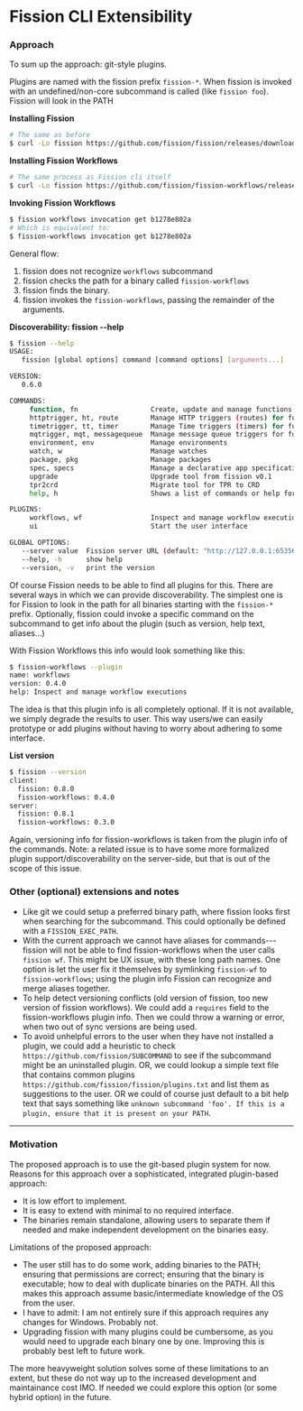 # Fission CLI Extensibility

### Approach
To sum up the approach: git-style plugins.

Plugins are named with the fission prefix `fission-*`. When fission is invoked with an undefined/non-core subcommand 
is called (like `fission foo`). Fission will look in the PATH  

**Installing Fission**
```bash
# The same as before
$ curl -Lo fission https://github.com/fission/fission/releases/download/0.7.2/fission-cli-osx && chmod +x fission && sudo mv fission /usr/local/bin/
```

**Installing Fission Workflows**
```bash
# The same process as Fission cli itself
$ curl -Lo fission https://github.com/fission/fission-workflows/releases/download/0.4.0/fission-workflows-osx && chmod +x fission-workflows && sudo mv fission-workflows /usr/local/bin/
```

**Invoking Fission Workflows**
```bash
$ fission workflows invocation get b1278e802a
# Which is equivalent to:
$ fission-workflows invocation get b1278e802a
```
General flow: 
1. fission does not recognize `workflows` subcommand
2. fission checks the path for a binary called `fission-workflows`
3. fission finds the binary.
4. fission invokes the `fission-workflows`, passing the remainder of the arguments.

**Discoverability: fission --help**
```bash
$ fission --help
USAGE:
   fission [global options] command [command options] [arguments...]

VERSION:
   0.6.0

COMMANDS:
     function, fn                  Create, update and manage functions
     httptrigger, ht, route        Manage HTTP triggers (routes) for functions
     timetrigger, tt, timer        Manage Time triggers (timers) for functions
     mqtrigger, mqt, messagequeue  Manage message queue triggers for functions
     environment, env              Manage environments
     watch, w                      Manage watches
     package, pkg                  Manage packages
     spec, specs                   Manage a declarative app specification
     upgrade                       Upgrade tool from fission v0.1
     tpr2crd                       Migrate tool for TPR to CRD
     help, h                       Shows a list of commands or help for one command

PLUGINS:
     workflows, wf                 Inspect and manage workflow executions
     ui                            Start the user interface

GLOBAL OPTIONS:
   --server value  Fission server URL (default: "http://127.0.0.1:65356")
   --help, -h      show help
   --version, -v   print the version
```
Of course Fission needs to be able to find all plugins for this. There are several ways in which we can provide discoverability. The simplest one is for Fission to look in the path for all binaries starting with the `fission-*` prefix. Optionally, fission could invoke a specific command on the subcommand to get info about the plugin (such as version, help text, aliases...)

With Fission Workflows this info would look something like this: 
```bash
$ fission-workflows --plugin
name: workflows
version: 0.4.0
help: Inspect and manage workflow executions
```
The idea is that this plugin info is all completely optional. 
If it is not available, we simply degrade the results to user. 
This way users/we can easily prototype or add plugins without having to worry about adhering to some interface.

**List version**
```bash
$ fission --version
client: 
  fission: 0.8.0
  fission-workflows: 0.4.0
server:
  fission: 0.8.1
  fission-workflows: 0.3.0
```
Again, versioning info for fission-workflows is taken from the plugin info of the commands. 
Note: a related issue is to have some more formalized plugin support/discoverability on the server-side, 
but that is out of the scope of this issue.

### Other (optional) extensions and notes
- Like git we could setup a preferred binary path, where fission looks first when searching for the subcommand. 
This could optionally be defined with a `FISSION_EXEC_PATH`.
- With the current approach we cannot have aliases for commands---fission will not be able to find fission-workflows 
when the user calls `fission wf`. This might be UX issue, with these long path names. One option is let the user fix 
it themselves by symlinking `fission-wf` to `fission-workflows`; using the plugin info Fission can recognize and 
merge aliases together.
- To help detect versioning conflicts (old version of fission, too new version of fission workflows). We could add 
a `requires` field to the fission-workflows plugin info. Then we could throw a warning or error, when two out of sync 
versions are being used. 
- To avoid unhelpful errors to the user when they have not installed a plugin, we could add a heuristic to check 
`https://github.com/fission/SUBCOMMAND` to see if the subcommand might be an uninstalled plugin. 
OR, we could lookup a simple text file that contains common plugins `https://github.com/fission/fission/plugins.txt` 
and list them as suggestions to the user. OR we could of course just default to a bit help text that says something 
like `unknown subcommand 'foo'. If this is a plugin, ensure that it is present on your PATH`.

---

### Motivation

The proposed approach is to use the git-based plugin system for now. Reasons for this approach over a sophisticated, 
integrated plugin-based approach:
- It is low effort to implement.
- It is easy to extend with minimal to no required interface.
- The binaries remain standalone, allowing users to separate them if needed and make independent development on the 
binaries easy.

Limitations of the proposed approach:
- The user still has to do some work, adding binaries to the PATH; ensuring that permissions are correct; ensuring 
that the binary is executable; how to deal with duplicate binaries on the PATH. All this makes this approach assume 
basic/intermediate knowledge of the OS from the user.
- I have to admit: I am not entirely sure if this approach requires any changes for Windows. Probably not.
- Upgrading fission with many plugins could be cumbersome, as you would need to upgrade each binary one by one. 
Improving this is probably best left to future work.


The more heavyweight solution solves some of these limitations to an extent, but these do not way up to the increased 
development and maintainance cost IMO. If needed we could explore this option (or some hybrid option) in the future.